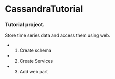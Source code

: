 CassandraTutorial
=================

### Tutorial project. ###
Store time series data and access them using web.

- 1. Create schema
- 2. Create Services
- 3. Add web part
